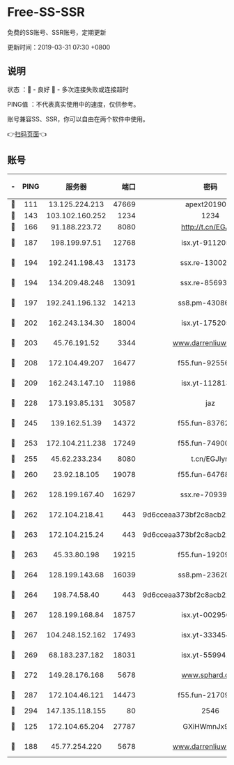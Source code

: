 # Free-SS-SSR

免费的SS账号、SSR账号，定期更新

更新时间：2019-03-31 07:30 +0800

## 说明

状态     ：🙂 - 良好 🙁 - 多次连接失败或连接超时

PING值   ：不代表真实使用中的速度，仅供参考。

账号兼容SS、SSR，你可以自由在两个软件中使用。

👉[扫码页面](https://liesauer.github.io/Free-SS-SSR/)👈

## 账号

|-|PING|服务器|端口|密码|加密方式|区域|
|:----:|:----:|:-----:|-----:|:----:|:----:|:----:|
|🙂|111|13.125.224.213|47669|apext2019001|chacha20|KR|
|🙂|143|103.102.160.252|1234|1234|rc4-md5|JP|
|🙂|166|91.188.223.72|8080|http://t.cn/EGJIyrl|rc4-md5|RU|
|🙂|187|198.199.97.51|12768|isx.yt-91120534|aes-256-cfb|US|
|🙂|194|192.241.198.43|13173|ssx.re-13002035|aes-256-cfb|US|
|🙂|194|134.209.48.248|13091|ssx.re-85693454|aes-256-cfb|US|
|🙂|197|192.241.196.132|14213|ss8.pm-43086364|aes-256-cfb|US|
|🙂|202|162.243.134.30|18004|isx.yt-17520529|aes-256-cfb|US|
|🙂|203|45.76.191.52|3344|www.darrenliuwei.com|aes-256-cfb|JP|
|🙂|208|172.104.49.207|16477|f55.fun-92556550|aes-256-cfb|SG|
|🙂|209|162.243.147.10|11986|isx.yt-11281384|aes-256-cfb|US|
|🙂|228|173.193.85.131|30587|jaz|aes-256-cfb|US|
|🙂|245|139.162.51.39|14372|f55.fun-83762221|aes-256-cfb|SG|
|🙂|253|172.104.211.238|17249|f55.fun-74900529|aes-256-cfb|US|
|🙂|255|45.62.233.234|8080|t.cn/EGJIyrl|rc4-md5|CA|
|🙂|260|23.92.18.105|19078|f55.fun-64768572|aes-256-cfb|US|
|🙂|262|128.199.167.40|16297|ssx.re-70939719|aes-256-cfb|SG|
|🙂|262|172.104.218.41|443|9d6cceaa373bf2c8acb22e60b6a58be6|aes-256-cfb|US|
|🙂|263|172.104.215.24|443|9d6cceaa373bf2c8acb22e60b6a58be6|aes-256-cfb|US|
|🙂|263|45.33.80.198|19215|f55.fun-19209490|aes-256-cfb|US|
|🙂|264|128.199.143.68|16039|ss8.pm-23620384|aes-256-cfb|SG|
|🙂|264|198.74.58.40|443|9d6cceaa373bf2c8acb22e60b6a58be6|aes-256-cfb|US|
|🙂|267|128.199.168.84|18757|isx.yt-00295653|aes-256-cfb|SG|
|🙂|267|104.248.152.162|17493|isx.yt-33345420|aes-256-cfb|SG|
|🙂|269|68.183.237.182|18031|isx.yt-55994128|aes-256-cfb|SG|
|🙂|272|149.28.176.168|5678|www.sphard.com|aes-256-cfb|AU|
|🙂|287|172.104.46.121|14473|f55.fun-21709141|aes-256-cfb|SG|
|🙂|294|147.135.118.155|80|2546|chacha20|US|
|🙂|125|172.104.65.204|27787|GXiHWmnJx94S|aes-256-cfb|JP|
|🙂|188|45.77.254.220|5678|www.darrenliuwei.com|aes-256-cfb|SG|
